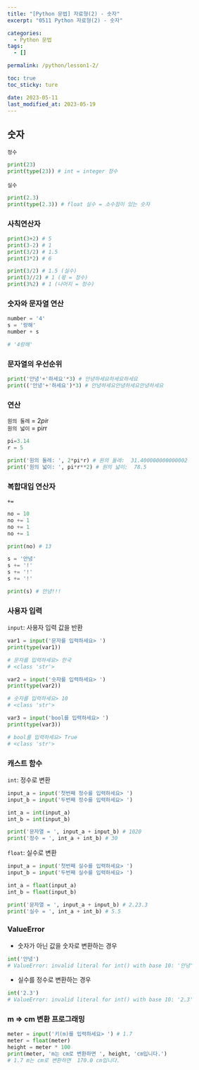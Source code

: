 ```yaml
---
title: "[Python 문법] 자료형(2) - 숫자"
excerpt: "0511 Python 자료형(2) - 숫자"

categories:
  - Python 문법
tags:
  - []

permalink: /python/lesson1-2/

toc: true
toc_sticky: ture

date: 2023-05-11
last_modified_at: 2023-05-19
---
```


## 숫자

`정수`
```python
print(23)
print(type(23)) # int = integer 정수
```

`실수`
```python
print(2.3)
print(type(2.3)) # float 실수 = 소수점이 있는 숫자
```

### 사칙연산자
```python
print(3+2) # 5
print(3-2) # 1
print(3/2) # 1.5
print(3*2) # 6
```

```python
print(3/2) # 1.5 (실수)
print(3//2) # 1 (몫 = 정수)
print(3%2) # 1 (나머지 = 정수)
```

### 숫자와 문자열 연산

```python
number = '4'
s = '랑해'
number + s

# '4랑해'
```

### 문자열의 우선순위
``` python
print('안녕'+'하세요'*3) # 안녕하세요하세요하세요
print(('안녕'+'하세요')*3) # 안녕하세요안녕하세요안녕하세요
```

### 연산

`원의 둘레` = 2*pi*r  
`원의 넓이` = pi*r*r

```python
pi=3.14
r = 5

print('원의 둘레: ', 2*pi*r) # 원의 둘레:  31.400000000000002
print('원의 넓이: ', pi*r**2) # 원의 넓이:  78.5
```

### 복합대입 연산자
`+=`

```python
no = 10
no += 1
no += 1
no += 1

print(no) # 13
```

```python
s = '안녕'
s += '!'
s += '!'
s += '!'

print(s) # 안녕!!!
```

### 사용자 입력
`input`: 사용자 입력 값을 반환

```python
var1 = input('문자를 입력하세요> ')
print(type(var1))

# 문자를 입력하세요> 한국
# <class 'str'>
```

```python
var2 = input('숫자를 입력하세요> ')
print(type(var2))

# 숫자를 입력하세요> 10
# <class 'str'>
```

```python
var3 = input('bool를 입력하세요> ')
print(type(var3))

# bool를 입력하세요> True
# <class 'str'>
```

### 캐스트 함수

`int`: 정수로 변환
```python
input_a = input('첫번째 정수를 입력하세요> ')
input_b = input('두번째 정수를 입력하세요> ')

int_a = int(input_a)
int_b = int(input_b)

print('문자열 = ', input_a + input_b) # 1020
print('정수 = ', int_a + int_b) # 30
```

`float`: 실수로 변환
```python
input_a = input('첫번째 실수를 입력하세요> ')
input_b = input('두번째 실수를 입력하세요> ')

int_a = float(input_a)
int_b = float(input_b)

print('문자열 = ', input_a + input_b) # 2.23.3
print('실수 = ', int_a + int_b) # 5.5
```

### ValueError
- 숫자가 아닌 값을 숫자로 변환하는 경우

```python
int('안녕')
# ValueError: invalid literal for int() with base 10: '안녕'
```

- 실수를 정수로 변환하는 경우

```python
int('2.3')
# ValueError: invalid literal for int() with base 10: '2.3'
```

### m => cm 변환 프로그래밍

```python
meter = input('키(m)를 입력하세요> ') # 1.7
meter = float(meter)
height = meter * 100
print(meter, 'm는 cm로 변환하면 ', height, 'cm입니다.')
# 1.7 m는 cm로 변환하면  170.0 cm입니다.
```


